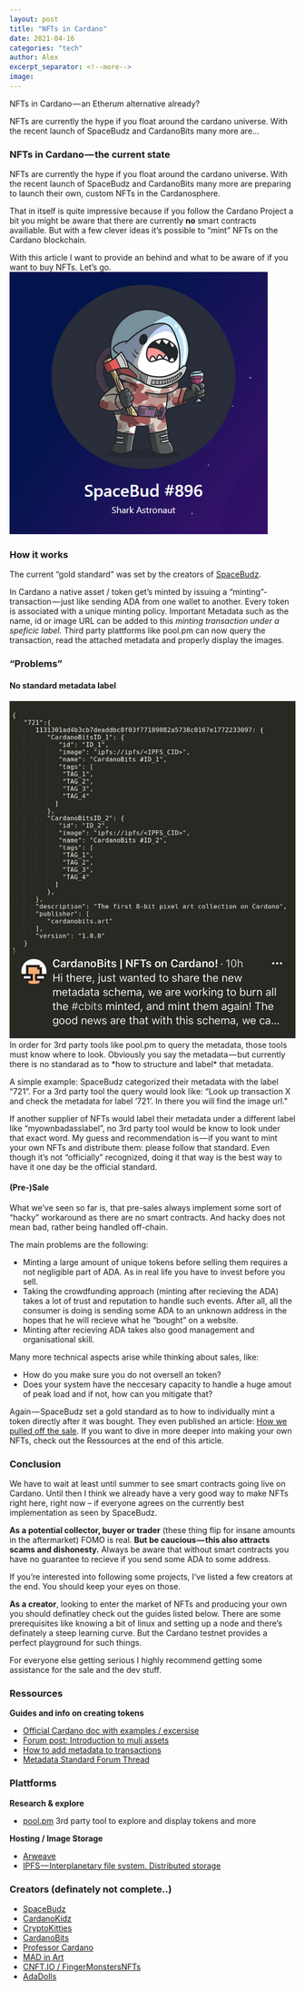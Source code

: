 ```yaml
---
layout: post
title: "NFTs in Cardano"
date: 2021-04-16
categories: "tech"
author: Alex
excerpt_separator: <!--more-->
image:
---
```


NFTs in Cardano — an Etherum alternative already?

NFTs are currently the hype if you float around the cardano universe. With the recent launch of SpaceBudz and
CardanoBits many more are…
<!--more-->
### NFTs in Cardano — the current state
NFTs are currently the hype if you float around the cardano universe. With the recent launch of SpaceBudz and CardanoBits many more are preparing to launch their own, custom NFTs in the Cardanosphere.

That in itself is quite impressive because if you follow the Cardano Project a bit you might be aware that there are currently **no** smart contracts availiable. But with a few clever ideas it’s possible to “mint” NFTs on the Cardano blockchain.

With this article I want to provide an behind and what to be aware of if you want to buy NFTs. Let’s go.
<img class="graf-image" src="Nfv_YSW_Eddc5SXSAQY3Fw.png" alt="Isn’t he cute? Just wants to enjoy a glas of wine, no matter what.">

### How it works

The current “gold standard” was set by the creators of <a href="https://spacebudz.io/" data-href="https://spacebudz.io/">SpaceBudz</a>. 

In Cardano a native asset / token get’s minted by issuing a “minting”-transaction — just like sending ADA from one wallet to another.
Every token is associated with a unique minting policy. Important Metadata such as the name, id or image URL can be added to this *minting transaction under a speficic label.*
Third party plattforms like pool.pm can now query the transaction, read the attached metadata and properly display the images.

### “Problems”

#### No standard metadata label

<img class="" src="1*onhDUnHRvNQqIjy1RVJfLw@2x.jpg">
In order for 3rd party tools like pool.pm to query the metadata, those tools must know where to look.
Obviously you say the metadata — but currently there is no standarad as to *how to structure and label* that      metadata.

A simple example:
SpaceBudz categorized their metadata with the label “721”. For a 3rd party tool the query would look like:
“Look up transaction X and check the metadata for label ‘721’. In there you will find the image url."

If another supplier of NFTs would label their metadata under a different label like “myownbadasslabel”, no 3rd party tool would be know to look under that exact word.
My guess and recommendation is — if you want to mint your own NFTs and distribute them: please follow that standard. Even though it’s not “officially” recognized, doing it that way is the best way to have it one day be the official standard.

#### (Pre-)Sale

What we’ve seen so far is, that pre-sales always implement some sort of “hacky” workaround as there are no smart contracts. And hacky does not mean bad, rather being handled off-chain.

The main problems are the following:
- Minting a large amount of unique tokens before selling them requires a not negligible part of ADA. As in real life you have to invest before you sell.
- Taking the crowdfunding approach (minting after recieving the ADA) takes a lot of trust and reputation to handle such events. After all, all the consumer is doing is sending some ADA to an unknown address in the hopes that he will recieve what he “bought” on a website.
- Minting after recieving ADA takes also good management and organisational skill.

Many more technical aspects arise while thinking about sales, like:
- How do you make sure you do not oversell an token?
- Does your system have the neccesary capacity to handle a huge amout of peak load and if not, how can you mitigate that?

Again — SpaceBudz set a gold standard as to how to individually mint a token directly after it was bought. They even published an article: <a href="https://spacebudz.medium.com/how-we-pulled-off-the-sale-9dbe54c30ba5">How we pulled off the sale</a>.
If you want to dive in more deeper into making your own NFTs, check out the Ressources at the end of this article.

### Conclusion

We have to wait at least until summer to see smart contracts going live on Cardano. Until then I think we already have a very good way to make NFTs right here, right now – if everyone agrees on the currently best implementation as seen by SpaceBudz.

**As a potential collector, buyer or trader** (these thing flip for insane amounts in the aftermarket) FOMO is real.
**But be caucious — this also attracts scams and dishonesty.**
Always be aware that without smart contracts you have no guarantee to recieve if you send some ADA to some address.

If you’re interested into following some projects, I’ve listed a few creators at the end. You should keep your eyes on those.

**As a creator**, looking to enter the market of NFTs and producing your own you should definatley check out the guides listed below. There are some prerequisites like knowing a bit of linux and setting up a node and there’s definately a steep learning curve. But the Cardano testnet provides a perfect playground for such things.

For everyone else getting serious I highly recommend getting some assistance for the sale and the dev stuff.

### Ressources

**Guides and info on creating tokens**

- <a href="https://developers.cardano.org/en/development-environments/native-tokens/native-tokens/">Official Cardano doc with examples / excersise</a>
- <a href="https://forum.cardano.org/t/an-introduction-to-minting-native-tokens-on-cardano/49734">Forum post: Introduction to muli assets</a>
- <a href="https://github.com/input-output-hk/cardano-node/blob/master/doc/reference/tx-metadata.md">How to add metadata to transactions</a>
- <a href="https://forum.cardano.org/t/cip-nft-metadata-standard/45687">Metadata Standard Forum Thread</a>

### Plattforms

**Research & explore**

- <a href="https://pool.pm/">pool.pm</a> 3rd party tool to explore and display tokens and more

**Hosting / Image Storage**

- <a href="https://www.arweave.org/">Arweave</a>
- <a href="https://docs.ipfs.io/concepts/how-ipfs-works/#content-addressing">IPFS — Interplanetary file system. Distributed storage</a>

### Creators (definately not complete..)

- <a href="https://twitter.com/spacebudzNFT"> SpaceBudz</a>
- <a href="https://twitter.com/CardanoKidz">CardanoKidz</a>
- <a href="https://twitter.com/CryptoKitties">CryptoKitties</a>
- <a href="https://twitter.com/CardanoBits">CardanoBits</a>
- <a href="https://twitter.com/profescardano">Professor Cardano</a>
- <a href="https://twitter.com/MADinArt3">MAD in Art</a>
- <a href="https://twitter.com/CNFT_io">CNFT.IO / FingerMonstersNFTs</a>
- <a href="https://twitter.com/AdaDolls">AdaDolls</a>